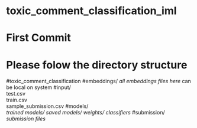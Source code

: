 # toxic_comment_classification_iml
# First Commit

# Please folow the directory structure

#toxic_comment_classification
      #embeddings/
              *all embeddings files here* 
              can be local on system
      #input/
            <br>test.csv
            <br>train.csv
            <br>sample_submission.csv
      #models/
            <br>*trained models/ saved models/ weights/ classifiers*
      #submission/
            *submission files*
      
